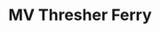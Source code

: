 ---
title: "MV Thresher Ferry"
address: "Heir (Hare) Island and Cunnamore Pier, Co. Cork"
tel: "+353 (0)86 809 2447"
county: "Cork"
category: "Internal Ferry Services"
type: "Content"
lat: "51.49624252319336"
lng: "-9.43885612487793"
---